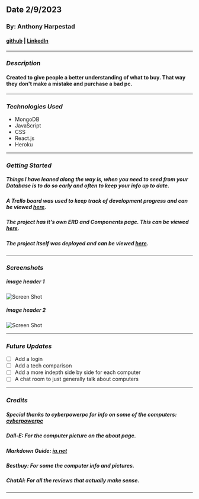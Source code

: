 ## Date 2/9/2023

### By: Anthony Harpestad

#### [github](https://github.com/Anthony5321) | [LinkedIn](https://www.linkedin.com/in/anthony-harpestad-16322a257/)
***

### ***Description***

#### Created to give people a better understanding of what to buy. That way they don't make a mistake and purchase a bad pc.
***

### ***Technologies Used***
* MongoDB
* JavaScript
* CSS
* React.js
* Heroku
***

### ***Getting Started***

##### Things I have leaned along the way is, when you need to seed from your Database is to do so early and often to keep your info up to date.
##### A Trello board was used to keep track of development progress and can be viewed [here](https://trello.com/b/V2PeeYi0/project-2).

##### The project has it's own ERD and Components page. This can be viewed [here](https://lucid.app/lucidchart/97f109d2-6394-4e63-9ee2-4dc6d007b9db/edit?invitationId=inv_e49ae07d-f824-4e94-93eb-3ecd6d3ce819&page=0_0#).
##### The project itself was deployed and can be viewed [here](https://rate-my-pc-setup.herokuapp.com).

***

### ***Screenshots***

##### image header 1
![Screen Shot](https://i.imgur.com/9sn1JoF.png)
##### image header 2
![Screen Shot](https://i.imgur.com/8MEqDop.png)
***

### ***Future Updates***

- [ ] Add a login
- [ ] Add a tech comparison
- [ ] Add a more indepth side by side for each computer
- [ ] A chat room to just generally talk about computers
***

### ***Credits***

##### Special thanks to cyberpowerpc for info on some of the computers: [cyberpowerpc](https://www.cyberpowerpc.com/category/gaming-pcs/)

##### Dall-E: For the computer picture on the about page.

##### Markdown Guide: [ia.net](https://ia.net/writer/support/general/markdown-guide)

##### Bestbuy: For some the computer info and pictures.

##### ChatAi: For all the reviews that actually make sense.
***
